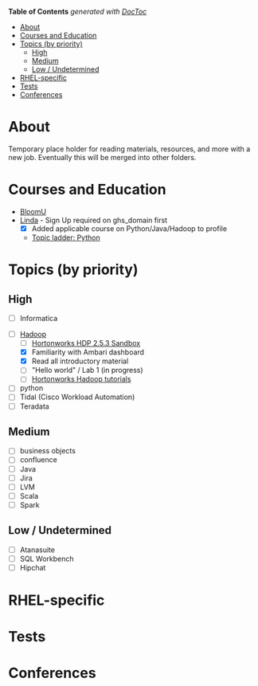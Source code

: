 <!-- START doctoc generated TOC please keep comment here to allow auto update -->
<!-- DON'T EDIT THIS SECTION, INSTEAD RE-RUN doctoc TO UPDATE -->
**Table of Contents**  *generated with [DocToc](https://github.com/thlorenz/doctoc)*

- [About](#about)
- [Courses and Education](#courses-and-education)
- [Topics (by priority)](#topics-by-priority)
  - [High](#high)
  - [Medium](#medium)
  - [Low / Undetermined](#low--undetermined)
- [RHEL-specific](#rhel-specific)
- [Tests](#tests)
- [Conferences](#conferences)

<!-- END doctoc generated TOC please keep comment here to allow auto update -->

# About

Temporary place holder for reading materials, resources, and more with a new job. Eventually this will be merged into other folders.

# Courses and Education

* [BloomU](http://bloomu.edu/extended)
* [Linda](https://www.lynda.com/Login/) - Sign Up required on ghs_domain first
  * [x] Added applicable course on Python/Java/Hadoop to profile
  * [Topic ladder: Python](https://www.lynda.com/learning-paths/Developer/become-a-python-developer)

# Topics (by priority)

## High

- [ ] Informatica
* [ ] [Hadoop](https://github.com/mtdeguzis/documents/tree/master/systems-engineer-training/hadoop)
  * [ ]  [Hortonworks HDP 2.5.3 Sandbox](http://hortonworks.com/downloads/#sandbox)
    * [x] Familiarity with Ambari dashboard
    * [x] Read all introductory material
    * [ ] "Hello world" / Lab 1 (in progress)
  * [ ]  [Hortonworks Hadoop tutorials](http://hortonworks.com/tutorials/)
* [ ]  python
* [ ]  Tidal (Cisco Workload Automation)
* [ ]  Teradata

## Medium

* [ ]  business objects
* [ ]  confluence
* [ ]  Java
* [ ]  Jira
* [ ]  LVM
* [ ]  Scala
* [ ]  Spark

## Low / Undetermined

* [ ]  Atanasuite
* [ ]  SQL Workbench
* [ ]  Hipchat

# RHEL-specific

# Tests

# Conferences
